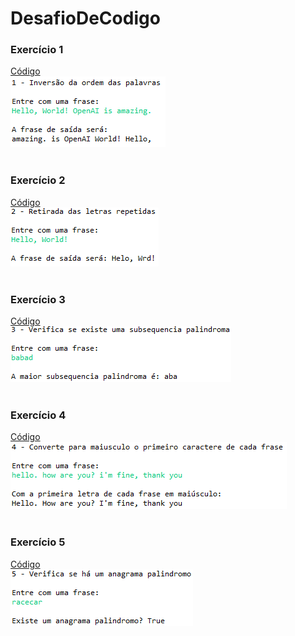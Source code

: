 # DesafioDeCodigo

### Exercício 1
[Código](eclipse-workspace/DesafioDeCodigo/src/main/java/desafioDeCodigos/Exercicio_1.java)<br>
![](Desktop/Casos_de_Teste/Exercicio_1.png)
<br><br>

### Exercício 2
[Código](eclipse-workspace/DesafioDeCodigo/src/main/java/desafioDeCodigos/Exercicio_2.java)<br>
![](Desktop/Casos_de_Teste/Exercicio_2.png)
<br><br>

### Exercício 3
[Código](eclipse-workspace/DesafioDeCodigo/src/main/java/desafioDeCodigos/Exercicio_3.java)<br>
![](Desktop/Casos_de_Teste/Exercicio_3.png)
<br><br>

### Exercício 4
[Código](eclipse-workspace/DesafioDeCodigo/src/main/java/desafioDeCodigos/Exercicio_4.java)<br>
![](Desktop/Casos_de_Teste/Exercicio_4.png)
<br><br>

### Exercício 5
[Código](eclipse-workspace/DesafioDeCodigo/src/main/java/desafioDeCodigos/Exercicio_5.java)<br>
![](Desktop/Casos_de_Teste/Exercicio_5.png)
<br><br>
